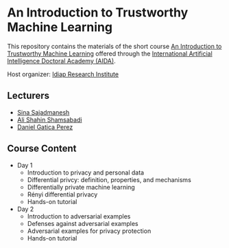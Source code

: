 # An Introduction to Trustworthy Machine Learning
This repository contains the materials of the short course [An Introduction to Trustworthy Machine Learning](https://www.i-aida.org/course/an-introduction-to-trustworthy-machine-learning/) offered through the [International Artificial Intelligence Doctoral Academy (AIDA)](https://www.i-aida.org).

Host organizer: [Idiap Research Institute](https://www.idiap.ch)

## Lecturers 
- [Sina Sajadmanesh](https://sajadmanesh.com)
- [Ali Shahin Shamsabadi](https://alishahin.github.io)
- [Daniel Gatica Perez](https://www.idiap.ch/~gatica/)

## Course Content
- Day 1
  - Introduction to privacy and personal data
  - Differential privcy: definition, properties, and mechanisms
  - Differentially private machine learning
  - Rényi differential privacy
  - Hands-on tutorial
- Day 2
  - Introduction to adversarial examples
  - Defenses against adversarial examples
  - Adversarial examples for privacy protection
  - Hands-on tutorial

